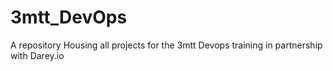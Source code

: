 # 3mtt_DevOps
A repository Housing all projects for the 3mtt Devops training in partnership with Darey.io
